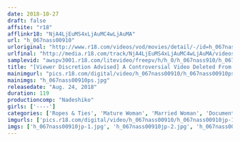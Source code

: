 ```yaml
---
date: 2018-10-27
draft: false
affsite: "r18"
afflinkr18: "NjA4LjEuMS4xLjAuMC4wLjAuMA"
url: "h_067nass00910"
urloriginal: "http://www.r18.com/videos/vod/movies/detail/-/id=h_067nass00910"
urlfinal: "http://media.r18.com/track/NjA4LjEuMS4xLjAuMC4wLjAuMA/videos/vod/movies/detail/-/id=h_067nass00910"
samplevid: "awspv3001.r18.com/litevideo/freepv/h/h_0/h_067nass910/h_067nass910_dmb_w.mp4"
title: "[Viewer Discretion Advised] A Controversial Video Deleted From The Internet Ended Up Going On Sale Mature Women And Married Women Found Out Because Of Personal Information Leaks"
mainimgurl: "pics.r18.com/digital/video/h_067nass00910/h_067nass00910ps.jpg"
mainimgs: "h_067nass00910ps.jpg"
releasedate: "Aug. 24, 2018"
duration: 119
productioncomp: "Nadeshiko"
girls: ['----']
categories: ['Ropes & Ties', 'Mature Woman', 'Married Woman', 'Documentary', 'Amateur', 'Substance Use', 'Homemade']
imgurls: ['pics.r18.com/digital/video/h_067nass00910/h_067nass00910jp-1.jpg', 'pics.r18.com/digital/video/h_067nass00910/h_067nass00910jp-2.jpg', 'pics.r18.com/digital/video/h_067nass00910/h_067nass00910jp-3.jpg', 'pics.r18.com/digital/video/h_067nass00910/h_067nass00910jp-4.jpg', 'pics.r18.com/digital/video/h_067nass00910/h_067nass00910jp-5.jpg', 'pics.r18.com/digital/video/h_067nass00910/h_067nass00910jp-6.jpg', 'pics.r18.com/digital/video/h_067nass00910/h_067nass00910jp-7.jpg', 'pics.r18.com/digital/video/h_067nass00910/h_067nass00910jp-8.jpg', 'pics.r18.com/digital/video/h_067nass00910/h_067nass00910jp-9.jpg', 'pics.r18.com/digital/video/h_067nass00910/h_067nass00910jp-10.jpg', 'pics.r18.com/digital/video/h_067nass00910/h_067nass00910jp-11.jpg', 'pics.r18.com/digital/video/h_067nass00910/h_067nass00910jp-12.jpg', 'pics.r18.com/digital/video/h_067nass00910/h_067nass00910jp-13.jpg', 'pics.r18.com/digital/video/h_067nass00910/h_067nass00910jp-14.jpg', 'pics.r18.com/digital/video/h_067nass00910/h_067nass00910jp-15.jpg', 'pics.r18.com/digital/video/h_067nass00910/h_067nass00910jp-16.jpg', 'pics.r18.com/digital/video/h_067nass00910/h_067nass00910jp-17.jpg', 'pics.r18.com/digital/video/h_067nass00910/h_067nass00910jp-18.jpg', 'pics.r18.com/digital/video/h_067nass00910/h_067nass00910jp-19.jpg', 'pics.r18.com/digital/video/h_067nass00910/h_067nass00910jp-20.jpg']
imgs: ['h_067nass00910jp-1.jpg', 'h_067nass00910jp-2.jpg', 'h_067nass00910jp-3.jpg', 'h_067nass00910jp-4.jpg', 'h_067nass00910jp-5.jpg', 'h_067nass00910jp-6.jpg', 'h_067nass00910jp-7.jpg', 'h_067nass00910jp-8.jpg', 'h_067nass00910jp-9.jpg', 'h_067nass00910jp-10.jpg', 'h_067nass00910jp-11.jpg', 'h_067nass00910jp-12.jpg', 'h_067nass00910jp-13.jpg', 'h_067nass00910jp-14.jpg', 'h_067nass00910jp-15.jpg', 'h_067nass00910jp-16.jpg', 'h_067nass00910jp-17.jpg', 'h_067nass00910jp-18.jpg', 'h_067nass00910jp-19.jpg', 'h_067nass00910jp-20.jpg']
---
```

